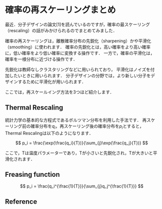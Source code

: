 確率の再スケーリングまとめ
===
 
最近．分子デザインの論文[1]を読んでいるのですが，確率の最スケーリング（rescaling）の話がみかけられるのでまとめてみました．
 
確率の再スケーリングは，離散確率分布の先鋭化（sharpening）かや平滑化（smoothing）に使われます．
確率の先鋭化とは，高い確率をより高い確率に，低い確率をより低い確率に変換する操作です．
一方で，確率の平滑化は，確率を一様分布に近づける操作です．

先鋭化は教師なしクラスタリングなどに用いられており， 平滑化はノイズを付加したいときに用いられます．
分子デザインの分野では，より新しい分子をデザインするために平滑化が用いられます．

ここでは，再スケールイング方法を3つほど紹介します．

## Thermal Rescaling
統計力学の基本的な方程式であるボルツマン分布を利用した手法です．
再スケーリング前の確率分布を$q_i$，再スケーリング後の確率分布を$p_i$とすると，Thermal Rescalingは以下のようになります．

$$
p_i = \frac{\exp(\frac{q_i}{T})}{\sum_{j}\exp(\frac{q_j}{T})}
$$

ここで，Tは温度パラメーターであり，Tが小さいと先鋭化され，Tが大きいと平滑化されます．
 

## Freasing function


$$
p_i = \frac{q_i^{\frac{1}{T}}}{\sum_{j}q_j^{\frac{1}{T}}}
$$


## Reference

